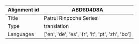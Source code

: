 |Alignment id | ABD6D4D8A
| --- | --- 
|Title | Patrul Rinpoche Series 
|Type | translation
|Languages | ['en', 'de', 'es', 'fr', 'it', 'pt', 'zh', 'bo']